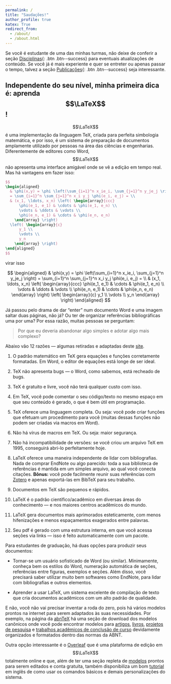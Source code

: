 ```yaml
---
permalink: /
title: "Saudações!"
author_profile: true
katex: True
redirect_from: 
  - /about/
  - /about.html
---
```


Se você é estudante de uma das minhas turmas, não deixe de conferir a seção [Disciplinas](https://antmelo.github.io/teaching/){: .btn .btn--success} para eventuais atualizações de conteúdo. Se você já é mais experiente e quer se entreter ou apenas passar o tempo, talvez a seção [Publicações](https://antmelo.github.io/publications/){: .btn .btn--success} seja interessante.

## Independente do seu nível, minha primeira dica é: aprenda $$\LaTeX$$ !

$$\LaTeX$$ é uma implementação da linguagem TeX, criada para perfeita simbologia matemática, e por isso, é um sistema de preparação de documentos amplamente utilizado por pessoas na área das ciências e engenharias. Diferentemente de editores como Word, $$\LaTeX$$ não apresenta uma interface amigável onde se vê a edição em tempo real. Mas há vantagens em fazer isso:
```LaTeX
$$
\begin{aligned}
  & \phi(x,y) = \phi \left(\sum_{i=1}^n x_ie_i, \sum_{j=1}^n y_je_j \right)
  = \sum_{i=1}^n \sum_{j=1}^n x_i y_j \phi(e_i, e_j) = \\
  & (x_1, \ldots, x_n) \left( \begin{array}{ccc}
      \phi(e_1, e_1) & \cdots & \phi(e_1, e_n) \\
      \vdots & \ddots & \vdots \\
      \phi(e_n, e_1) & \cdots & \phi(e_n, e_n)
    \end{array} \right)
  \left( \begin{array}{c}
      y_1 \\
      \vdots \\
      y_n
    \end{array} \right)
\end{aligned}
$$
```
virar isso

$$
\begin{aligned}
  & \phi(x,y) = \phi \left(\sum_{i=1}^n x_ie_i, \sum_{j=1}^n y_je_j \right)
  = \sum_{i=1}^n \sum_{j=1}^n x_i y_j \phi(e_i, e_j) = \\
  & (x_1, \ldots, x_n) \left( \begin{array}{ccc}
      \phi(e_1, e_1) & \cdots & \phi(e_1, e_n) \\
      \vdots & \ddots & \vdots \\
      \phi(e_n, e_1) & \cdots & \phi(e_n, e_n)
    \end{array} \right)
  \left( \begin{array}{c}
      y_1 \\
      \vdots \\
      y_n
    \end{array} \right)
\end{aligned}
$$


Já passou pelo drama de dar “enter” num documento Word e uma imagem saltar duas páginas, não já? Ou ter de organizar referências bibliográficas uma por uma? Por essa razão, muitas pessoas se perguntam:

> Por que eu deveria abandonar algo simples e adotar algo mais complexo?

Abaixo vão 12 razões — algumas retiradas e adaptadas deste [site](http://web.mit.edu/klund/www/urk/texvword.html).

1. O padrão matemático em TeX gera equações e funções corretamente formatadas. Em Word, o editor de equações está longe de ser ideal.

2. TeX não apresenta bugs — o Word, como sabemos, está recheado de bugs.

3. TeX é gratuito e livre, você não terá qualquer custo com isso.

4. Em TeX, você pode comentar o seu código/texto no mesmo espaço em que seu conteúdo é gerado, o que é bem útil em programação.

5. TeX oferece uma linguagem completa. Ou seja: você pode criar funções que efetuam um procedimento para você (muitas dessas funções não podem ser criadas via macros em Word).

6. Não há vírus de macros em TeX. Ou seja: maior segurança.

7. Não há incompatibilidade de versões: se você criou um arquivo TeX em 1995, conseguirá abri-lo perfeitamente hoje.

8. LaTeX oferece uma maneira independente de lidar com bibliografias. Nada de comprar EndNote ou algo parecido: toda a sua biblioteca de referências é mantida em um simples arquivo, ao qual você conecta citações. **Bônus:** você pode facilmente reunir suas referências com [Zotero](https://www.zotero.org/) e apenas exportá-las em BibTeX para seu trabalho.

9. Documentos em TeX são pequenos e rápidos.

10. LaTeX é o padrão científico/acadêmico em diversas áreas do conhecimento — e nos maiores centros acadêmicos do mundo.

11. LaTeX gera documentos mais aprimorados esteticamente, com menos hifenizações e menos espaçamentos exagerados entre palavras.

12. Seu pdf é gerado com uma estrutura interna, em que você acessa seções via links — isso é feito automaticamente com um pacote.

Para estudantes de graduação, há duas opções para produzir seus documentos:

+ Tornar-se um usuário sofisticado de Word (ou similar). Minimamente, conheça bem os estilos do Word, numeração automática de seções, referências entre figuras, exemplos e seções. Além disso, você precisará saber utilizar muito bem softwares como EndNote, para lidar com bibliografias e outros elementos.

+ Aprender a usar LaTeX, um sistema excelente de compilação de texto que cria documentos acadêmicos com um alto padrão de qualidade. 

E não, você não vai precisar inventar a roda do zero, pois há vários modelos prontos na internet para serem adaptados às suas necessidades. Por exemplo, na página da [abnTeX](https://www.abntex.net.br/) há uma seção de download dos modelos canônicos onde você pode encontrar modelos para [artigos](http://mirrors.ctan.org/macros/latex/contrib/abntex2/doc/examples/abntex2-modelo-artigo.pdf), [livros](http://mirrors.ctan.org/macros/latex/contrib/abntex2/doc/examples/abntex2-modelo-livro.pdf), [projetos de pesquisa](https://www.abntex.net.br/) e [trabalhos acadêmicos de conclusão de curso](https://linorg.usp.br/CTAN/macros/latex/contrib/abntex2/doc/examples/abntex2-modelo-trabalho-academico.pdf) devidamente organizados e formatados dentro das normas da ABNT.

Outra opção interessante é o [Overleaf](https://pt.overleaf.com/) que é uma plataforma de edição em $$\LaTeX$$ totalmente online e que, além de ter uma seção repleta de [modelos](https://pt.overleaf.com/latex/templates) prontos para serem editados e conta gratuita, também disponibiliza um bom [tutorial](https://www.overleaf.com/learn/latex/Learn_LaTeX_in_30_minutes) em inglês de como usar os comandos básicos e demais personalizações do sistema.
  
